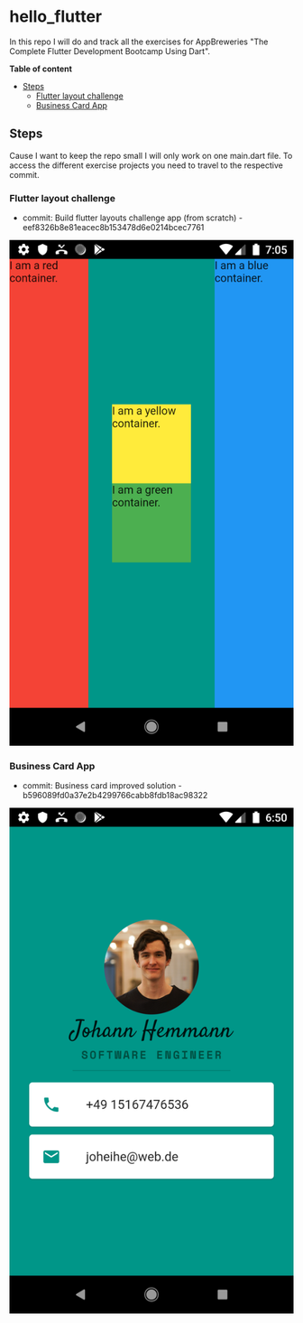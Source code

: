 # hello_flutter

In this repo I will do and track all the exercises for AppBreweries "The Complete Flutter Development Bootcamp Using Dart".

**Table of content**
- [Steps](#steps)
  - [Flutter layout challenge](#flutter-layout-challenge)
  - [Business Card App](#business-card-app)

## Steps
Cause I want to keep the repo small I will only work on one main.dart file. To access the different exercise projects you need to travel to the respective commit.

### Flutter layout challenge
- commit: Build flutter layouts challenge app (from scratch) - eef8326b8e81eacec8b153478d6e0214bcec7761

![layout challenge](steps/layout_challenge.png)

### Business Card App
- commit: Business card improved solution - b596089fd0a37e2b4299766cabb8fdb18ac98322

![business card app](steps/flutter_business_card.png)
